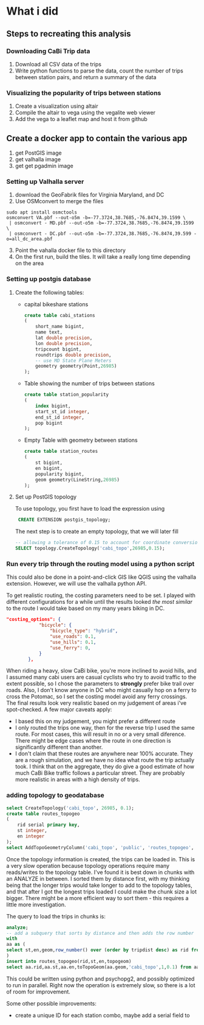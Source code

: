 # What i did

## Steps to recreating this analysis

### Downloading CaBi Trip data
1. Download all CSV data of the trips
2. Write python functions to parse the data, count the number of trips between station pairs, and return a summary of the data

### Visualizing the popularity of trips between stations
1. Create a visualization using altair
2. Compile the altair to vega using the vegalite web viewer
3. Add the vega to a leaflet map and host it from github

## Create a docker app to contain the various app
1. get PostGIS image
2. get valhalla image
3. get get pgadmin image

### Setting up Valhalla server
1. download the GeoFabrik files for Virginia Maryland, and DC
2. Use OSMconvert to merge the files

```shell
sudo apt install osmctools
osmconvert VA.pbf --out-o5m -b=-77.3724,38.7685,-76.8474,39.1599 \
 | osmconvert - MD.pbf --out-o5m -b=-77.3724,38.7685,-76.8474,39.1599 \
 | osmconvert - DC.pbf --out-o5m -b=-77.3724,38.7685,-76.8474,39.599 -o=all_dc_area.pbf
```
3. Point the vahalla docker file to this directory
4. On the first run, build the tiles. It will take a really long time depending on the area

### Setting up postgis database
1. Create the following tables:
   - capital bikeshare stations
        ```sql
        create table cabi_stations
        (
            short_name bigint,
            name text,
            lat double precision,
            lon double precision,
            tripcount bigint,
            roundtrips double precision,
            -- use MD State Plane Meters
            geometry geometry(Point,26985)
        );
        ```
    - Table showing the number of trips between stations
        ```sql
        create table station_popularity
        (
            index bigint,
            start_st_id integer,
            end_st_id integer,
            pop bigint
        );
        ```
    - Empty Table with geometry between stations
        ```sql
        create table station_routes
        (
            st bigint,
            en bigint,
            popularity bigint,
            geom geometry(LineString,26985)
        );
        ```
2. Set up PostGIS topology
   
   To use topology, you first have to load the expression using 
   ```sql
    CREATE EXTENSION postgis_topology;
   ```
    The next step is to create an empty topology, that we will later fill
    ```sql
    -- allowing a tolerance of 0.15 to account for coordinate conversion
    SELECT topology.CreateTopology('cabi_topo',26985,0.15);
    ```

###  Run every trip through the routing model using a python script

This could also be done in a point-and-click GIS like QGIS using the valhalla extension. However, we will use the valhalla python API. 

To get realistic routing, the costing parameters need to be set. I played with different configurations for a while until the results looked *the most similar* to the route I would take based on my many years biking in DC. 

```json
"costing_options": {
            "bicycle": {
                "bicycle_type": "hybrid",
                "use_roads": 0.1,
                "use_hills": 0.1,
                "use_ferry": 0,
            }
        },
```

When riding a heavy, slow CaBi bike, you're more inclined to avoid hills, and I assumed many cabi users are casual cyclists who try to avoid traffic to the extent possible, so I chose the parameters to **strongly** prefer bike trail over roads. Also, I don't know anyone in DC who might casually hop on a ferry to cross the Potomac, so I set the costing model avoid any ferry crossings. The final results look very realistic based on my judgement of areas i've spot-checked. A few major caveats apply:

- I based this on my judgement, you might prefer a different route
- I only routed the trips one way, then for the reverse trip I used the same route. For most cases, this will result in no or a very small diference. There might be edge cases where the route in one direction is significantly different than another.
- I don't claim that these routes are anywhere near 100% accurate. They are a rough simulation, and we have no idea what route the trip actually took. I think that on the aggregate, they do give a good estimate of how much CaBi Bike traffic follows a particular street. They are probably more realistic in areas with a high density of trips. 


### adding topology to geodatabase

```sql
select CreateTopology('cabi_topo', 26985, 0.1);
create table routes_topogeo
(
	rid serial primary key,
	st integer,
	en integer
);
select AddTopoGeometryColumn('cabi_topo', 'public', 'routes_topogeo', 'topogeom', 'LINE');
```

Once the topology information is created, the trips can be loaded in. This is a very slow operation because topology operations require many reads/writes to the topology table. I've found it is best down in chunks with an ANALYZE in between. I sorted them by distance first, with my thinking being that the longer trips would take longer to add to the topology tables, and that after I got the longest trips loaded I could make the chunk size a lot bigger. There might be a more efficient way to sort them - this requires a little more investigation.

The query to load the trips in chunks is:

```sql
analyze;
-- add a subquery that sorts by distance and then adds the row number
with 
aa as (
select st,en,geom,row_number() over (order by tripdist desc) as rid from station_routes
)
insert into routes_topogeo(rid,st,en,topogeom)
select aa.rid,aa.st,aa.en,toTopoGeom(aa.geom,'cabi_topo',1,0.1) from aa where aa.rid >10000 and aa.rid<=15000
```

This could be written using python and psychopg2, and possibly optimized to run in parallel. Right now the operation is extremely slow, so there is a lot of room for improvement.

Some other possible improvements:
- create a unique ID for each station combo, maybe add a serial field to 

